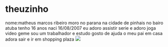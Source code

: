 # theuzinho
nome:matheus marcos ribeiro
moro no parana na cidade de pinhais no bairo atuba 
tenho 16 anos 
naci 16/08/2007
eu adoro assistir serie e adoro joga video geme 
sou um trabalhador  e estudo gosto de ajuda o meu pai em casa 
adora sair e ir em shopping plaza 
![](https://media.tenor.com/JuejiC7A1KEAAAAd/first-day.gif)

